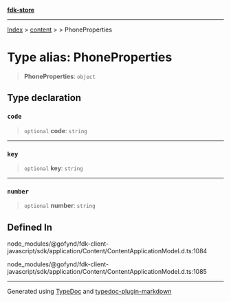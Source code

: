 [**fdk-store**](../../../README.md)
***

[Index](../../../API.md) > [content](../../README.md) > [<internal>](../README.md) > PhoneProperties

# Type alias: PhoneProperties

> **PhoneProperties**: `object`

## Type declaration

### `code`

> `optional` **code**: `string`

***

### `key`

> `optional` **key**: `string`

***

### `number`

> `optional` **number**: `string`

## Defined In

node\_modules/@gofynd/fdk-client-javascript/sdk/application/Content/ContentApplicationModel.d.ts:1084

node\_modules/@gofynd/fdk-client-javascript/sdk/application/Content/ContentApplicationModel.d.ts:1085

***
Generated using [TypeDoc](https://typedoc.org/) and [typedoc-plugin-markdown](https://www.npmjs.com/package/typedoc-plugin-markdown)
